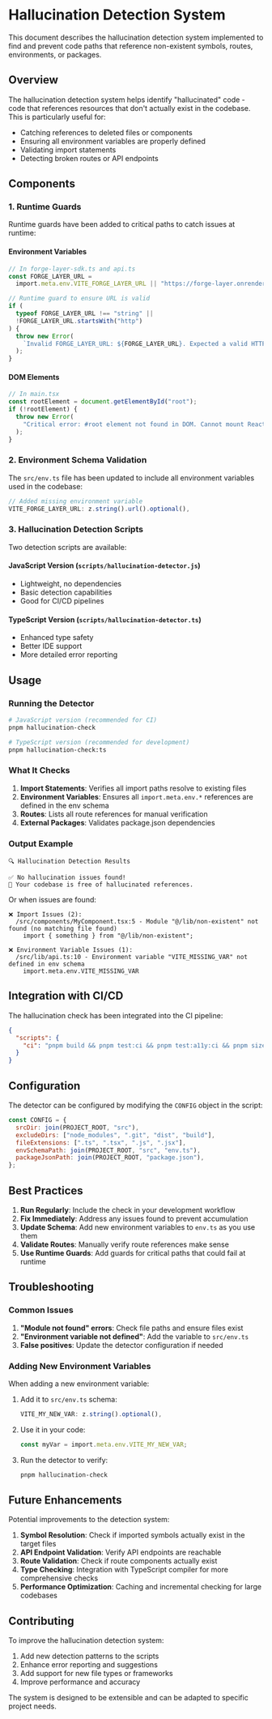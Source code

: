 # Hallucination Detection System

This document describes the hallucination detection system implemented to find and prevent code paths that reference non-existent symbols, routes, environments, or packages.

## Overview

The hallucination detection system helps identify "hallucinated" code - code that references resources that don't actually exist in the codebase. This is particularly useful for:

- Catching references to deleted files or components
- Ensuring all environment variables are properly defined
- Validating import statements
- Detecting broken routes or API endpoints

## Components

### 1. Runtime Guards

Runtime guards have been added to critical paths to catch issues at runtime:

#### Environment Variables

```typescript
// In forge-layer-sdk.ts and api.ts
const FORGE_LAYER_URL =
  import.meta.env.VITE_FORGE_LAYER_URL || "https://forge-layer.onrender.com";

// Runtime guard to ensure URL is valid
if (
  typeof FORGE_LAYER_URL !== "string" ||
  !FORGE_LAYER_URL.startsWith("http")
) {
  throw new Error(
    `Invalid FORGE_LAYER_URL: ${FORGE_LAYER_URL}. Expected a valid HTTP/HTTPS URL.`
  );
}
```

#### DOM Elements

```typescript
// In main.tsx
const rootElement = document.getElementById("root");
if (!rootElement) {
  throw new Error(
    "Critical error: #root element not found in DOM. Cannot mount React application."
  );
}
```

### 2. Environment Schema Validation

The `src/env.ts` file has been updated to include all environment variables used in the codebase:

```typescript
// Added missing environment variable
VITE_FORGE_LAYER_URL: z.string().url().optional(),
```

### 3. Hallucination Detection Scripts

Two detection scripts are available:

#### JavaScript Version (`scripts/hallucination-detector.js`)

- Lightweight, no dependencies
- Basic detection capabilities
- Good for CI/CD pipelines

#### TypeScript Version (`scripts/hallucination-detector.ts`)

- Enhanced type safety
- Better IDE support
- More detailed error reporting

## Usage

### Running the Detector

```bash
# JavaScript version (recommended for CI)
pnpm hallucination-check

# TypeScript version (recommended for development)
pnpm hallucination-check:ts
```

### What It Checks

1. **Import Statements**: Verifies all import paths resolve to existing files
2. **Environment Variables**: Ensures all `import.meta.env.*` references are defined in the env schema
3. **Routes**: Lists all route references for manual verification
4. **External Packages**: Validates package.json dependencies

### Output Example

```
🔍 Hallucination Detection Results

✅ No hallucination issues found!
🎉 Your codebase is free of hallucinated references.
```

Or when issues are found:

```
❌ Import Issues (2):
  /src/components/MyComponent.tsx:5 - Module "@/lib/non-existent" not found (no matching file found)
    import { something } from "@/lib/non-existent";

❌ Environment Variable Issues (1):
  /src/lib/api.ts:10 - Environment variable "VITE_MISSING_VAR" not defined in env schema
    import.meta.env.VITE_MISSING_VAR
```

## Integration with CI/CD

The hallucination check has been integrated into the CI pipeline:

```json
{
  "scripts": {
    "ci": "pnpm build && pnpm test:ci && pnpm test:a11y:ci && pnpm size-limit && pnpm lighthouse && pnpm hallucination-check"
  }
}
```

## Configuration

The detector can be configured by modifying the `CONFIG` object in the script:

```javascript
const CONFIG = {
  srcDir: join(PROJECT_ROOT, "src"),
  excludeDirs: ["node_modules", ".git", "dist", "build"],
  fileExtensions: [".ts", ".tsx", ".js", ".jsx"],
  envSchemaPath: join(PROJECT_ROOT, "src", "env.ts"),
  packageJsonPath: join(PROJECT_ROOT, "package.json"),
};
```

## Best Practices

1. **Run Regularly**: Include the check in your development workflow
2. **Fix Immediately**: Address any issues found to prevent accumulation
3. **Update Schema**: Add new environment variables to `env.ts` as you use them
4. **Validate Routes**: Manually verify route references make sense
5. **Use Runtime Guards**: Add guards for critical paths that could fail at runtime

## Troubleshooting

### Common Issues

1. **"Module not found" errors**: Check file paths and ensure files exist
2. **"Environment variable not defined"**: Add the variable to `src/env.ts`
3. **False positives**: Update the detector configuration if needed

### Adding New Environment Variables

When adding a new environment variable:

1. Add it to `src/env.ts` schema:

   ```typescript
   VITE_MY_NEW_VAR: z.string().optional(),
   ```

2. Use it in your code:

   ```typescript
   const myVar = import.meta.env.VITE_MY_NEW_VAR;
   ```

3. Run the detector to verify:
   ```bash
   pnpm hallucination-check
   ```

## Future Enhancements

Potential improvements to the detection system:

1. **Symbol Resolution**: Check if imported symbols actually exist in the target files
2. **API Endpoint Validation**: Verify API endpoints are reachable
3. **Route Validation**: Check if route components actually exist
4. **Type Checking**: Integration with TypeScript compiler for more comprehensive checks
5. **Performance Optimization**: Caching and incremental checking for large codebases

## Contributing

To improve the hallucination detection system:

1. Add new detection patterns to the scripts
2. Enhance error reporting and suggestions
3. Add support for new file types or frameworks
4. Improve performance and accuracy

The system is designed to be extensible and can be adapted to specific project needs.
